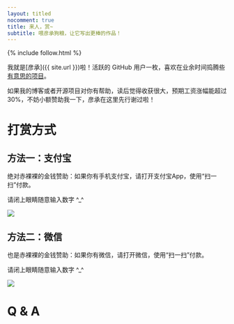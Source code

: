 ```yaml
---
layout: titled
nocomment: true
title: 来人，赏~
subtitle: 喂彦承狗粮，让它写出更棒的作品！
---
```


{% include follow.html %}

我就是[彦承]({{ site.url }})啦！活跃的 GitHub 用户一枚，喜欢在业余时间捣腾些<a href="https://github.com/shenjl" target="_blank">有意思的项目</a>。

如果我的博客或者开源项目对你有帮助，读后觉得收获很大，预期工资涨幅能超过30%，不妨小额赞助我一下，彦承在这里先行谢过啦！


# 打赏方式

## 方法一：支付宝

绝对赤裸裸的金钱赞助：如果你有手机支付宝，请打开支付宝App，使用“扫一扫”付款。

请闭上眼睛随意输入数字 ^_^

<img src="{{ site.loadingImg }}" data-src="https://shenjl.github.io/blog/img/zfb.jpg" />

## 方法二：微信
 
也是赤裸裸的金钱赞助：如果你有微信，请打开微信，使用“扫一扫”付款。

请闭上眼睛随意输入数字 ^_^

<img src="{{ site.loadingImg }}" data-src="https://shenjl.github.io/blog/img/wx.jpg" />

# Q & A


